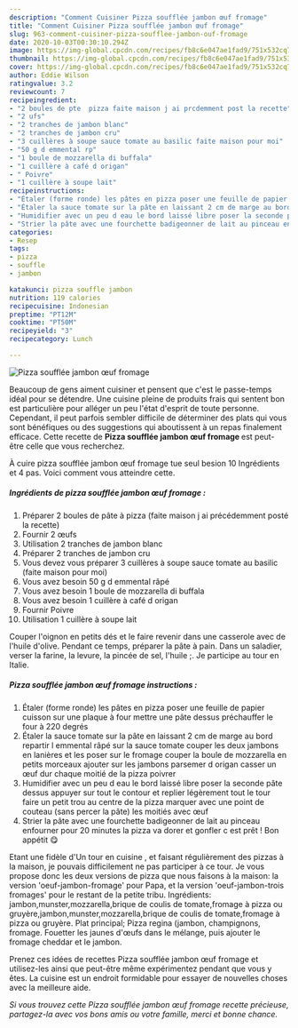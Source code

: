 ```yaml
---
description: "Comment Cuisiner Pizza soufflée jambon œuf fromage"
title: "Comment Cuisiner Pizza soufflée jambon œuf fromage"
slug: 963-comment-cuisiner-pizza-soufflee-jambon-ouf-fromage
date: 2020-10-03T00:30:10.294Z
image: https://img-global.cpcdn.com/recipes/fb8c6e047ae1fad9/751x532cq70/pizza-soufflee-jambon-oeuf-fromage-photo-principale-de-la-recette.jpg
thumbnail: https://img-global.cpcdn.com/recipes/fb8c6e047ae1fad9/751x532cq70/pizza-soufflee-jambon-oeuf-fromage-photo-principale-de-la-recette.jpg
cover: https://img-global.cpcdn.com/recipes/fb8c6e047ae1fad9/751x532cq70/pizza-soufflee-jambon-oeuf-fromage-photo-principale-de-la-recette.jpg
author: Eddie Wilson
ratingvalue: 3.2
reviewcount: 7
recipeingredient:
- "2 boules de pte  pizza faite maison j ai prcdemment post la recette"
- "2 ufs"
- "2 tranches de jambon blanc"
- "2 tranches de jambon cru"
- "3 cuillères à soupe sauce tomate au basilic faite maison pour moi"
- "50 g d emmental rp"
- "1 boule de mozzarella di buffala"
- "1 cuillère à café d origan"
- " Poivre"
- "1 cuillère à soupe lait"
recipeinstructions:
- "Étaler (forme ronde) les pâtes en pizza poser une feuille de papier cuisson sur une plaque à four mettre une pâte dessus préchauffer le four à 220 degrés"
- "Étaler la sauce tomate sur la pâte en laissant 2 cm de marge au bord repartir l emmental râpé sur la sauce tomate couper les deux jambons en lanières et les poser sur le fromage couper la boule de mozzarella en petits morceaux ajouter sur les jambons parsemer d origan casser un œuf dur chaque moitié de la pizza poivrer"
- "Humidifier avec un peu d eau le bord laissé libre poser la seconde pâte dessus appuyer sur tout le contour et replier légèrement tout le tour faire un petit trou au centre de la pizza marquer avec une point de couteau (sans percer la pâte) les moitiés avec œuf"
- "Strier la pâte avec une fourchette badigeonner de lait au pinceau enfourner pour 20 minutes la pizza va dorer et gonfler c est prêt ! Bon appétit 😋"
categories:
- Resep
tags:
- pizza
- souffle
- jambon

katakunci: pizza souffle jambon 
nutrition: 119 calories
recipecuisine: Indonesian
preptime: "PT12M"
cooktime: "PT50M"
recipeyield: "3"
recipecategory: Lunch

---
```



![Pizza soufflée jambon œuf fromage](https://img-global.cpcdn.com/recipes/fb8c6e047ae1fad9/751x532cq70/pizza-soufflee-jambon-oeuf-fromage-photo-principale-de-la-recette.jpg)

Beaucoup de gens aiment cuisiner et pensent que c'est le passe-temps idéal pour se détendre. Une cuisine pleine de produits frais qui sentent bon est particulière pour alléger un peu l'état d'esprit de toute personne. Cependant, il peut parfois sembler difficile de déterminer des plats qui vous sont bénéfiques ou des suggestions qui aboutissent à un repas finalement efficace. Cette recette de <strong> Pizza soufflée jambon œuf fromage </strong> est peut-être celle que vous recherchez.

<!--inarticleads1-->

À cuire pizza soufflée jambon œuf fromage tue seul besion 10 Ingrédients et 4 pas. Voici comment vous atteindre cette.

##### Ingrédients de pizza soufflée jambon œuf fromage :

1. Préparer 2 boules de pâte à pizza (faite maison j ai précédemment posté la recette)
1. Fournir 2 œufs
1. Utilisation 2 tranches de jambon blanc
1. Préparer 2 tranches de jambon cru
1. Vous devez vous préparer 3 cuillères à soupe sauce tomate au basilic (faite maison pour moi)
1. Vous avez besoin 50 g d emmental râpé
1. Vous avez besoin 1 boule de mozzarella di buffala
1. Vous avez besoin 1 cuillère à café d origan
1. Fournir  Poivre
1. Utilisation 1 cuillère à soupe lait


Couper l&#39;oignon en petits dés et le faire revenir dans une casserole avec de l&#39;huile d&#39;olive. Pendant ce temps, préparer la pâte à pain. Dans un saladier, verser la farine, la levure, la pincée de sel, l&#39;huile ;. Je participe au tour en Italie. 

<!--inarticleads2-->

##### Pizza soufflée jambon œuf fromage instructions :

1. Étaler (forme ronde) les pâtes en pizza poser une feuille de papier cuisson sur une plaque à four mettre une pâte dessus préchauffer le four à 220 degrés
1. Étaler la sauce tomate sur la pâte en laissant 2 cm de marge au bord repartir l emmental râpé sur la sauce tomate couper les deux jambons en lanières et les poser sur le fromage couper la boule de mozzarella en petits morceaux ajouter sur les jambons parsemer d origan casser un œuf dur chaque moitié de la pizza poivrer
1. Humidifier avec un peu d eau le bord laissé libre poser la seconde pâte dessus appuyer sur tout le contour et replier légèrement tout le tour faire un petit trou au centre de la pizza marquer avec une point de couteau (sans percer la pâte) les moitiés avec œuf
1. Strier la pâte avec une fourchette badigeonner de lait au pinceau enfourner pour 20 minutes la pizza va dorer et gonfler c est prêt ! Bon appétit 😋


Etant une fidèle d&#39;Un tour en cuisine , et faisant régulièrement des pizzas à la maison, je pouvais difficilement ne pas participer à ce tour. Je vous propose donc les deux versions de pizza que nous faisons à la maison: la version &#39;oeuf-jambon-fromage&#39; pour Papa, et la version &#39;oeuf-jambon-trois fromages&#39; pour le restant de la petite tribu. Ingrédients: jambon,munster,mozzarella,brique de coulis de tomate,fromage à pizza ou gruyère,jambon,munster,mozzarella,brique de coulis de tomate,fromage à pizza ou gruyère. Plat principal; Pizza regina (jambon, champignons, fromage. Fouetter les jaunes d&#39;œufs dans le mélange, puis ajouter le fromage cheddar et le jambon. 

<!--inarticleads1-->

<p>
Prenez ces idées de recettes Pizza soufflée jambon œuf fromage et utilisez-les ainsi que peut-être même expérimentez pendant que vous y êtes. La cuisine est un endroit formidable pour essayer de nouvelles choses avec la meilleure aide.
</p>

<p>
<i>Si vous trouvez cette Pizza soufflée jambon œuf fromage recette précieuse, partagez-la avec vos bons amis ou votre famille, merci et bonne chance.</i>
</p>
